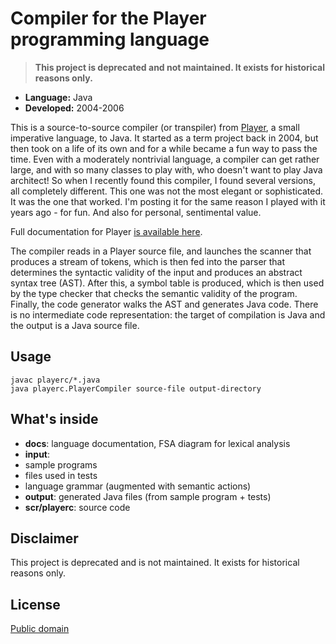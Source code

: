 # Compiler for the Player programming language

> **This project is deprecated and not maintained. It exists for historical reasons only.**

* **Language:** Java
* **Developed:** 2004-2006

This is a source-to-source compiler (or transpiler) from
[Player](docs/language.md), a small imperative language, to Java. It started as
a term project back in 2004, but then took on a life of its own and for a while
became a fun way to pass the time. Even with a moderately nontrivial language, a
compiler can get rather large, and with so many classes to play with, who
doesn't want to play Java architect! So when I recently found this compiler, I
found several versions, all completely different. This one was not the most
elegant or sophisticated. It was the one that worked. I'm posting it for the
same reason I played with it years ago - for fun. And also for personal,
sentimental value.

Full documentation for Player [is available here](docs/language.md).

The compiler reads in a Player source file, and launches the scanner that
produces a stream of tokens, which is then fed into the parser that determines
the syntactic validity of the input and produces an abstract syntax tree (AST).
After this, a symbol table is produced, which is then used by the type checker
that checks the semantic validity of the program. Finally, the code generator
walks the AST and generates Java code. There is no intermediate code
representation: the target of compilation is Java and the output is a Java
source file.

## Usage

```
javac playerc/*.java
java playerc.PlayerCompiler source-file output-directory
```

## What's inside

* **docs**: language documentation, FSA diagram for lexical analysis
* **input**: 
 * sample programs
 * files used in tests
 * language grammar (augmented with semantic actions)
* **output**: generated Java files (from sample program + tests)
* **scr/playerc**: source code

## Disclaimer
This project is deprecated and is not maintained. It exists for historical
reasons only.

## License
[Public domain](LICENSE)
